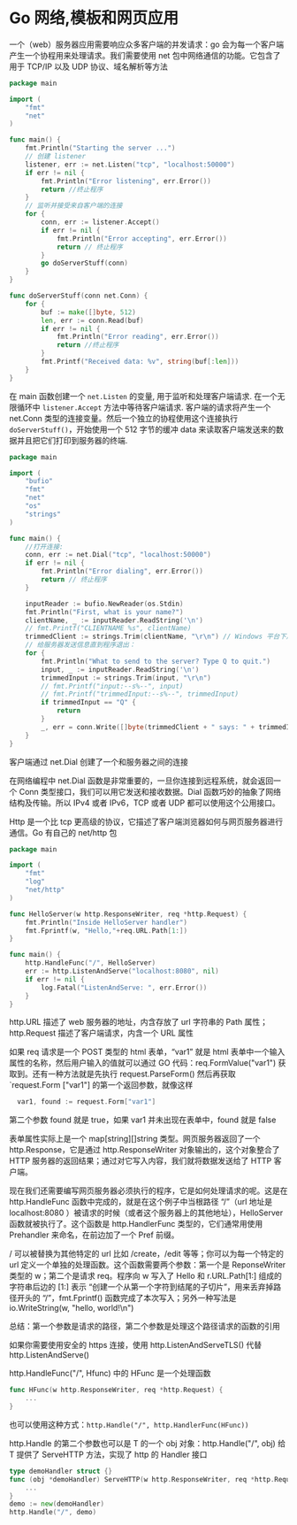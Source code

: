 # Go 网络,模板和网页应用

一个（web）服务器应用需要响应众多客户端的并发请求：go 会为每一个客户端产生一个协程用来处理请求。我们需要使用 net 包中网络通信的功能。它包含了用于 TCP/IP 以及 UDP 协议、域名解析等方法

```Go
package main

import (
    "fmt"
    "net"
)

func main() {
    fmt.Println("Starting the server ...")
    // 创建 listener
    listener, err := net.Listen("tcp", "localhost:50000")
    if err != nil {
        fmt.Println("Error listening", err.Error())
        return //终止程序
    }
    // 监听并接受来自客户端的连接
    for {
        conn, err := listener.Accept()
        if err != nil {
            fmt.Println("Error accepting", err.Error())
            return // 终止程序
        }
        go doServerStuff(conn)
    }
}

func doServerStuff(conn net.Conn) {
    for {
        buf := make([]byte, 512)
        len, err := conn.Read(buf)
        if err != nil {
            fmt.Println("Error reading", err.Error())
            return //终止程序
        }
        fmt.Printf("Received data: %v", string(buf[:len]))
    }
}
```


在 main 函数创建一个 `net.Listen` 的变量, 用于监听和处理客户端请求.  在一个无限循环中 `listener.Accept` 方法中等待客户端请求. 客户端的请求将产生一个 net.Conn 类型的连接变量。然后一个独立的协程使用这个连接执行` doServerStuff()`，开始使用一个 512 字节的缓冲 data 来读取客户端发送来的数据并且把它们打印到服务器的终端. 

```Go
package main

import (
    "bufio"
    "fmt"
    "net"
    "os"
    "strings"
)

func main() {
    //打开连接:
    conn, err := net.Dial("tcp", "localhost:50000")
    if err != nil {
        fmt.Println("Error dialing", err.Error())
        return // 终止程序
    }

    inputReader := bufio.NewReader(os.Stdin)
    fmt.Println("First, what is your name?")
    clientName, _ := inputReader.ReadString('\n')
    // fmt.Printf("CLIENTNAME %s", clientName)
    trimmedClient := strings.Trim(clientName, "\r\n") // Windows 平台下用 "\r\n"，Linux平台下使用 "\n"
    // 给服务器发送信息直到程序退出：
    for {
        fmt.Println("What to send to the server? Type Q to quit.")
        input, _ := inputReader.ReadString('\n')
        trimmedInput := strings.Trim(input, "\r\n")
        // fmt.Printf("input:--s%--", input)
        // fmt.Printf("trimmedInput:--s%--", trimmedInput)
        if trimmedInput == "Q" {
            return
        }
        _, err = conn.Write([]byte(trimmedClient + " says: " + trimmedInput))
    }
}
```


客户端通过 net.Dial 创建了一个和服务器之间的连接

在网络编程中 net.Dial 函数是非常重要的，一旦你连接到远程系统，就会返回一个 Conn 类型接口，我们可以用它发送和接收数据。Dial 函数巧妙的抽象了网络结构及传输。所以 IPv4 或者 IPv6，TCP 或者 UDP 都可以使用这个公用接口。

Http 是一个比 tcp 更高级的协议，它描述了客户端浏览器如何与网页服务器进行通信。Go 有自己的 net/http 包

```Go
package main

import (
    "fmt"
    "log"
    "net/http"
)

func HelloServer(w http.ResponseWriter, req *http.Request) {
    fmt.Println("Inside HelloServer handler")
    fmt.Fprintf(w, "Hello,"+req.URL.Path[1:])
}

func main() {
    http.HandleFunc("/", HelloServer)
    err := http.ListenAndServe("localhost:8080", nil)
    if err != nil {
        log.Fatal("ListenAndServe: ", err.Error())
    }
}
```


http.URL 描述了 web 服务器的地址，内含存放了 url 字符串的 Path 属性；http.Request 描述了客户端请求，内含一个 URL 属性

如果 req 请求是一个 POST 类型的 html 表单，“var1” 就是 html 表单中一个输入属性的名称，然后用户输入的值就可以通过 GO 代码：req.FormValue("var1") 获取到。还有一种方法就是先执行 request.ParseForm() 然后再获取 `request.Form ["var1"] 的第一个返回参数，就像这样

```Go
  var1, found := request.Form["var1"]
```


第二个参数 found 就是 true，如果 var1 并未出现在表单中，found 就是 false

表单属性实际上是一个 map[string][]string 类型。网页服务器返回了一个 http.Response，它是通过 http.ResponseWriter 对象输出的，这个对象整合了 HTTP 服务器的返回结果；通过对它写入内容，我们就将数据发送给了 HTTP 客户端。

现在我们还需要编写网页服务器必须执行的程序，它是如何处理请求的呢。这是在 http.HandleFunc 函数中完成的，就是在这个例子中当根路径 “/”（url 地址是 localhost:8080 ）被请求的时候（或者这个服务器上的其他地址），HelloServer 函数就被执行了。这个函数是 http.HandlerFunc 类型的，它们通常用使用 Prehandler 来命名，在前边加了一个 Pref 前缀。

/ 可以被替换为其他特定的 url 比如 /create，/edit 等等；你可以为每一个特定的 url 定义一个单独的处理函数。这个函数需要两个参数：第一个是 ReponseWriter 类型的 w；第二个是请求 req。程序向 w 写入了 Hello 和 r.URL.Path[1:] 组成的字符串后边的 [1:] 表示 “创建一个从第一个字符到结尾的子切片”，用来丢弃掉路径开头的 “/”，fmt.Fprintf() 函数完成了本次写入；另外一种写法是 io.WriteString(w, "hello, world!\n")

总结：第一个参数是请求的路径，第二个参数是处理这个路径请求的函数的引用

如果你需要使用安全的 https 连接，使用 http.ListenAndServeTLS() 代替 http.ListenAndServe()

http.HandleFunc("/", Hfunc) 中的 HFunc 是一个处理函数

```Go
func HFunc(w http.ResponseWriter, req *http.Request) {
    ...
}
```


也可以使用这种方式：`http.Handle("/", http.HandlerFunc(HFunc))`

http.Handle 的第二个参数也可以是 T 的一个 obj 对象：http.Handle("/", obj) 给 T 提供了 ServeHTTP 方法，实现了 http 的 Handler 接口

```Go
type demoHandler struct {}
func (obj *demoHandler) ServeHTTP(w http.ResponseWriter, req *http.Request) {
    ...
}
demo := new(demoHandler)
http.Handle("/", demo)
```



